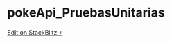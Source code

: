 # pokeApi_PruebasUnitarias

[Edit on StackBlitz ⚡️](https://stackblitz.com/edit/angular-unit-testing-examples-jkedgt)
